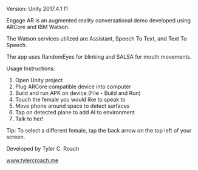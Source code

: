 Version: Unity 2017.4.1 f1

Engage AR is an augmented reality conversational demo developed using ARCore and IBM Watson. 

The Watson services utilized are Assistant, Speech To Text, and Text To Speech.

The app uses RandomEyes for blinking and SALSA for mouth movements.


Usage Instructions:

1. Open Unity project
2. Plug ARCore compatible device into computer
2. Build and run APK on device (File - Build and Run)
3. Touch the female you would like to speak to
4. Move phone around space to detect surfaces
5. Tap on detected plane to add AI to environment
6. Talk to her!

Tip: To select a different female, tap the back arrow on the top left of your screen.


Developed by Tyler C. Roach

www.tylercroach.me